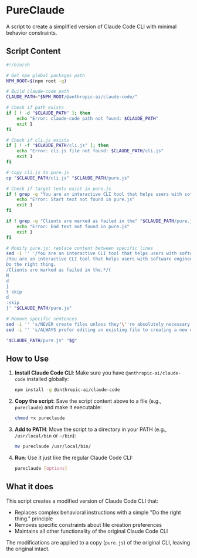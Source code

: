 # PureClaude

A script to create a simplified version of Claude Code CLI with minimal behavior constraints.

## Script Content

```bash
#!/bin/sh

# Get npm global packages path
NPM_ROOT=$(npm root -g)

# Build claude-code path
CLAUDE_PATH="$NPM_ROOT/@anthropic-ai/claude-code/"

# Check if path exists
if [ ! -d "$CLAUDE_PATH" ]; then
    echo "Error: claude-code path not found: $CLAUDE_PATH"
    exit 1
fi

# Check if cli.js exists
if [ ! -f "$CLAUDE_PATH/cli.js" ]; then
    echo "Error: cli.js file not found: $CLAUDE_PATH/cli.js"
    exit 1
fi

# Copy cli.js to pure.js
cp "$CLAUDE_PATH/cli.js" "$CLAUDE_PATH/pure.js"

# Check if target texts exist in pure.js
if ! grep -q "You are an interactive CLI tool that helps users with software engineering tasks\." "$CLAUDE_PATH/pure.js"; then
    echo "Error: Start text not found in pure.js"
    exit 1
fi

if ! grep -q "Clients are marked as failed in the" "$CLAUDE_PATH/pure.js"; then
    echo "Error: End text not found in pure.js"
    exit 1
fi

# Modify pure.js: replace content between specific lines
sed -i '' '/You are an interactive CLI tool that helps users with software engineering tasks\./,/Clients are marked as failed in the.*/{
/You are an interactive CLI tool that helps users with software engineering tasks\./c\
Do the right thing.
/Clients are marked as failed in the.*/{ 
N
d
}
t skip
d
:skip
}' "$CLAUDE_PATH/pure.js"

# Remove specific sentences
sed -i '' 's/NEVER create files unless they'\''re absolutely necessary for achieving your goal\.//g' "$CLAUDE_PATH/pure.js"
sed -i '' 's/ALWAYS prefer editing an existing file to creating a new one\.//g' "$CLAUDE_PATH/pure.js"

"$CLAUDE_PATH/pure.js" "$@"
```

## How to Use

1. **Install Claude Code CLI**: Make sure you have `@anthropic-ai/claude-code` installed globally:
   ```bash
   npm install -g @anthropic-ai/claude-code
   ```

2. **Copy the script**: Save the script content above to a file (e.g., `pureclaude`) and make it executable:
   ```bash
   chmod +x pureclaude
   ```

3. **Add to PATH**: Move the script to a directory in your PATH (e.g., `/usr/local/bin` or `~/bin`):
   ```bash
   mv pureclaude /usr/local/bin/
   ```

4. **Run**: Use it just like the regular Claude Code CLI:
   ```bash
   pureclaude [options]
   ```

## What it does

This script creates a modified version of Claude Code CLI that:

- Replaces complex behavioral instructions with a simple "Do the right thing." principle
- Removes specific constraints about file creation preferences
- Maintains all other functionality of the original Claude Code CLI

The modifications are applied to a copy (`pure.js`) of the original CLI, leaving the original intact.